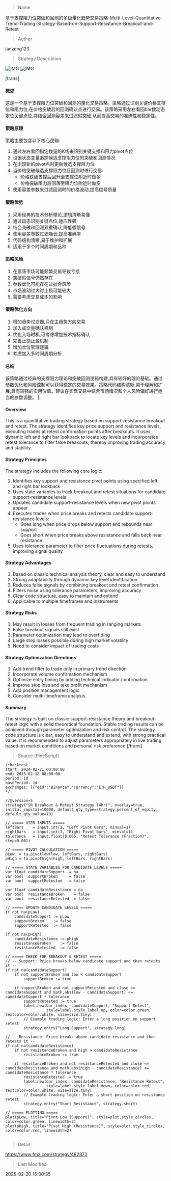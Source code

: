 
> Name

基于支撑阻力位突破和回测的多级量化趋势交易策略-Multi-Level-Quantitative-Trend-Trading-Strategy-Based-on-Support-Resistance-Breakout-and-Retest

> Author

ianzeng123

> Strategy Description

![IMG](https://www.fmz.com/upload/asset/2d886439c2ab33d317c8d.png)
![IMG](https://www.fmz.com/upload/asset/2d8dbab0fb019186c877a.png)




[trans]
#### 概述
这是一个基于支撑阻力位突破和回测的量化交易策略。策略通过识别关键价格支撑位和阻力位,在价格突破后的回测确认点进行交易。该策略采用左右看回bar数动态定位关键点位,并结合回测容差来过滤假突破,从而提高交易的准确性和稳定性。

#### 策略原理  
策略主要包含以下核心逻辑:
1. 通过左右看回指定数量的K线来识别关键支撑和阻力pivot点位
2. 设置状态变量追踪候选支撑阻力位的突破和回测情况
3. 在出现新的pivot点时更新候选支撑阻力位
4. 当价格突破候选支撑阻力位且回测时进行交易:
   - 价格跌破支撑后回升至支撑位附近时做多
   - 价格突破阻力后回落至阻力位附近时做空
5. 使用容差参数来过滤回测时的价格波动,提高信号质量

#### 策略优势
1. 采用经典的技术分析理论,逻辑清晰易懂
2. 通过动态识别关键点位,适应性强
3. 结合突破和回测双重确认,降低假信号
4. 使用容差参数过滤噪音,提高准确率
5. 代码结构清晰,易于维护和扩展
6. 适用于多个时间周期和品种

#### 策略风险
1. 在震荡市场可能频繁交易导致亏损
2. 突破假信号仍然存在
3. 参数优化可能存在过拟合风险
4. 市场波动过大时止损可能较大
5. 需要考虑交易成本的影响

#### 策略优化方向
1. 增加趋势过滤器,只在主趋势方向交易
2. 加入成交量确认机制
3. 优化入场时机,可考虑增加技术指标确认
4. 完善止损止盈机制
5. 增加仓位管理逻辑
6. 考虑加入多时间周期分析

#### 总结
该策略通过经典的支撑阻力理论和突破回测逻辑构建,具有较好的理论基础。通过参数优化和风险控制可以获得稳定的交易效果。策略代码结构清晰,易于理解和扩展,具有较强的实用价值。建议在实盘交易中结合市场情况和个人风险偏好进行适当的参数调整。 || 

#### Overview
This is a quantitative trading strategy based on support-resistance breakout and retest. The strategy identifies key price support and resistance levels, executing trades at retest confirmation points after breakouts. It uses dynamic left and right bar lookback to locate key levels and incorporates retest tolerance to filter false breakouts, thereby improving trading accuracy and stability.

#### Strategy Principles
The strategy includes the following core logic:
1. Identifies key support and resistance pivot points using specified left and right bar lookback
2. Uses state variables to track breakout and retest situations for candidate support-resistance levels
3. Updates candidate support-resistance levels when new pivot points appear
4. Executes trades when price breaks and retests candidate support-resistance levels:
   - Goes long when price drops below support and rebounds near support
   - Goes short when price breaks above resistance and falls back near resistance
5. Uses tolerance parameter to filter price fluctuations during retests, improving signal quality

#### Strategy Advantages
1. Based on classic technical analysis theory, clear and easy to understand
2. Strong adaptability through dynamic key level identification
3. Reduces false signals by combining breakout and retest confirmation
4. Filters noise using tolerance parameters, improving accuracy
5. Clear code structure, easy to maintain and extend
6. Applicable to multiple timeframes and instruments

#### Strategy Risks
1. May result in losses from frequent trading in ranging markets
2. False breakout signals still exist
3. Parameter optimization may lead to overfitting
4. Large stop losses possible during high market volatility
5. Need to consider impact of trading costs

#### Strategy Optimization Directions
1. Add trend filter to trade only in primary trend direction
2. Incorporate volume confirmation mechanism
3. Optimize entry timing by adding technical indicator confirmation
4. Improve stop loss and take profit mechanism
5. Add position management logic
6. Consider multi-timeframe analysis

#### Summary
The strategy is built on classic support-resistance theory and breakout-retest logic with a solid theoretical foundation. Stable trading results can be achieved through parameter optimization and risk control. The strategy code structure is clear, easy to understand and extend, with strong practical value. It is recommended to adjust parameters appropriately in live trading based on market conditions and personal risk preference.[/trans]



> Source (PineScript)

``` pinescript
/*backtest
start: 2024-02-21 00:00:00
end: 2025-02-18 08:00:00
period: 1d
basePeriod: 1d
exchanges: [{"eid":"Binance","currency":"ETH_USDT"}]
*/

//@version=5
strategy("SR Breakout & Retest Strategy (4hr)", overlay=true, initial_capital=10000, default_qty_type=strategy.percent_of_equity, default_qty_value=10)

// ===== USER INPUTS =====
leftBars    = input.int(3, "Left Pivot Bars", minval=1)
rightBars   = input.int(3, "Right Pivot Bars", minval=1)
tolerance   = input.float(0.005, "Retest Tolerance (Fraction)", step=0.001)

// ===== PIVOT CALCULATION =====
pLow  = ta.pivotlow(low, leftBars, rightBars)
pHigh = ta.pivothigh(high, leftBars, rightBars)

// ===== STATE VARIABLES FOR CANDIDATE LEVELS =====
var float candidateSupport  = na
var bool  supportBroken     = false
var bool  supportRetested   = false

var float candidateResistance = na
var bool  resistanceBroken    = false
var bool  resistanceRetested  = false

// ===== UPDATE CANDIDATE LEVELS =====
if not na(pLow)
    candidateSupport := pLow
    supportBroken    := false
    supportRetested  := false

if not na(pHigh)
    candidateResistance := pHigh
    resistanceBroken    := false
    resistanceRetested  := false

// ===== CHECK FOR BREAKOUT & RETEST =====
// -- Support: Price breaks below candidate support and then retests it --
if not na(candidateSupport)
    if not supportBroken and low < candidateSupport
        supportBroken := true

    if supportBroken and not supportRetested and close >= candidateSupport and math.abs(low - candidateSupport) <= candidateSupport * tolerance
        supportRetested := true
        label.new(bar_index, candidateSupport, "Support Retest", 
                  style=label.style_label_up, color=color.green, textcolor=color.white, size=size.tiny)
        // Example trading logic: Enter a long position on support retest
        strategy.entry("Long_Support", strategy.long)

// -- Resistance: Price breaks above candidate resistance and then retests it --
if not na(candidateResistance)
    if not resistanceBroken and high > candidateResistance
        resistanceBroken := true

    if resistanceBroken and not resistanceRetested and close <= candidateResistance and math.abs(high - candidateResistance) <= candidateResistance * tolerance
        resistanceRetested := true
        label.new(bar_index, candidateResistance, "Resistance Retest", 
                  style=label.style_label_down, color=color.red, textcolor=color.white, size=size.tiny)
        // Example trading logic: Enter a short position on resistance retest
        strategy.entry("Short_Resistance", strategy.short)

// ===== PLOTTING =====
plot(pLow, title="Pivot Low (Support)", style=plot.style_circles, color=color.green, linewidth=2)
plot(pHigh, title="Pivot High (Resistance)", style=plot.style_circles, color=color.red, linewidth=2)


```

> Detail

https://www.fmz.com/strategy/482873

> Last Modified

2025-02-20 16:00:35
